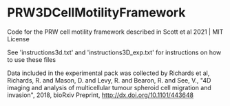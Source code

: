 # PRW3DCellMotilityFramework
Code for the PRW cell motility framework described in Scott et al 2021 | 
MIT License

See 'instructions3d.txt' and 'instructions3D_exp.txt' for instructions on how to use these files

Data included in the experimental pack was collected by Richards et al, Richards, R. and Mason, D. and Levy, R. and Bearon, R. and See, V., "4D imaging and analysis of multicellular tumour spheroid cell migration and invasion", 2018, bioRxiv Preprint, http://dx.doi.org/10.1101/443648
